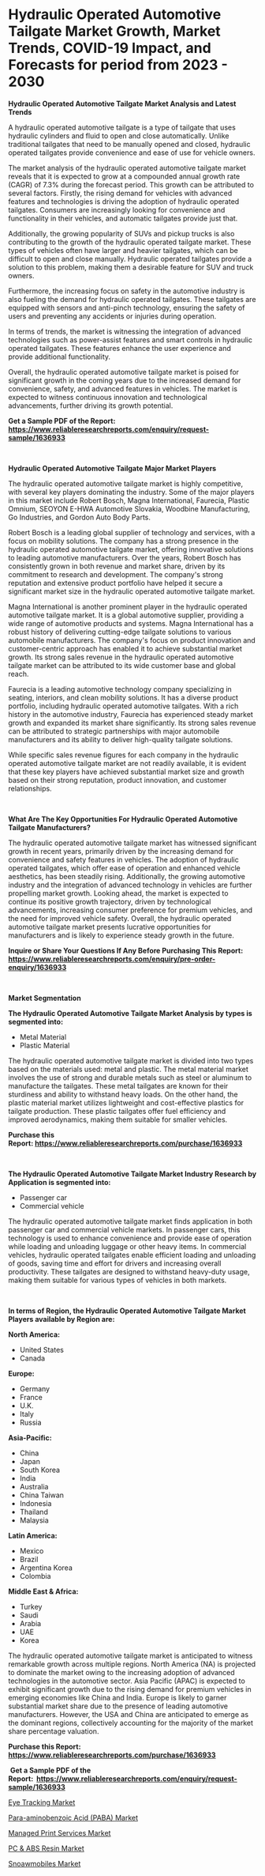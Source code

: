 <p><h1>Hydraulic Operated Automotive Tailgate Market Growth, Market Trends, COVID-19 Impact, and Forecasts for period from 2023 - 2030</h1></p><p><strong>Hydraulic Operated Automotive Tailgate Market Analysis and Latest Trends</strong></p>
<p><p>A hydraulic operated automotive tailgate is a type of tailgate that uses hydraulic cylinders and fluid to open and close automatically. Unlike traditional tailgates that need to be manually opened and closed, hydraulic operated tailgates provide convenience and ease of use for vehicle owners.</p><p>The market analysis of the hydraulic operated automotive tailgate market reveals that it is expected to grow at a compounded annual growth rate (CAGR) of 7.3% during the forecast period. This growth can be attributed to several factors. Firstly, the rising demand for vehicles with advanced features and technologies is driving the adoption of hydraulic operated tailgates. Consumers are increasingly looking for convenience and functionality in their vehicles, and automatic tailgates provide just that.</p><p>Additionally, the growing popularity of SUVs and pickup trucks is also contributing to the growth of the hydraulic operated tailgate market. These types of vehicles often have larger and heavier tailgates, which can be difficult to open and close manually. Hydraulic operated tailgates provide a solution to this problem, making them a desirable feature for SUV and truck owners.</p><p>Furthermore, the increasing focus on safety in the automotive industry is also fueling the demand for hydraulic operated tailgates. These tailgates are equipped with sensors and anti-pinch technology, ensuring the safety of users and preventing any accidents or injuries during operation.</p><p>In terms of trends, the market is witnessing the integration of advanced technologies such as power-assist features and smart controls in hydraulic operated tailgates. These features enhance the user experience and provide additional functionality.</p><p>Overall, the hydraulic operated automotive tailgate market is poised for significant growth in the coming years due to the increased demand for convenience, safety, and advanced features in vehicles. The market is expected to witness continuous innovation and technological advancements, further driving its growth potential.</p></p>
<p><strong>Get a Sample PDF of the Report:&nbsp; <a href="https://www.reliableresearchreports.com/enquiry/request-sample/1636933">https://www.reliableresearchreports.com/enquiry/request-sample/1636933</a></strong></p>
<p>&nbsp;</p>
<p><strong>Hydraulic Operated Automotive Tailgate Major Market Players</strong></p>
<p><p>The hydraulic operated automotive tailgate market is highly competitive, with several key players dominating the industry. Some of the major players in this market include Robert Bosch, Magna International, Faurecia, Plastic Omnium, SEOYON E-HWA Automotive Slovakia, Woodbine Manufacturing, Go Industries, and Gordon Auto Body Parts.</p><p>Robert Bosch is a leading global supplier of technology and services, with a focus on mobility solutions. The company has a strong presence in the hydraulic operated automotive tailgate market, offering innovative solutions to leading automotive manufacturers. Over the years, Robert Bosch has consistently grown in both revenue and market share, driven by its commitment to research and development. The company's strong reputation and extensive product portfolio have helped it secure a significant market size in the hydraulic operated automotive tailgate market.</p><p>Magna International is another prominent player in the hydraulic operated automotive tailgate market. It is a global automotive supplier, providing a wide range of automotive products and systems. Magna International has a robust history of delivering cutting-edge tailgate solutions to various automobile manufacturers. The company's focus on product innovation and customer-centric approach has enabled it to achieve substantial market growth. Its strong sales revenue in the hydraulic operated automotive tailgate market can be attributed to its wide customer base and global reach.</p><p>Faurecia is a leading automotive technology company specializing in seating, interiors, and clean mobility solutions. It has a diverse product portfolio, including hydraulic operated automotive tailgates. With a rich history in the automotive industry, Faurecia has experienced steady market growth and expanded its market share significantly. Its strong sales revenue can be attributed to strategic partnerships with major automobile manufacturers and its ability to deliver high-quality tailgate solutions.</p><p>While specific sales revenue figures for each company in the hydraulic operated automotive tailgate market are not readily available, it is evident that these key players have achieved substantial market size and growth based on their strong reputation, product innovation, and customer relationships.</p></p>
<p>&nbsp;</p>
<p><strong>What Are The Key Opportunities For Hydraulic Operated Automotive Tailgate Manufacturers?</strong></p>
<p><p>The hydraulic operated automotive tailgate market has witnessed significant growth in recent years, primarily driven by the increasing demand for convenience and safety features in vehicles. The adoption of hydraulic operated tailgates, which offer ease of operation and enhanced vehicle aesthetics, has been steadily rising. Additionally, the growing automotive industry and the integration of advanced technology in vehicles are further propelling market growth. Looking ahead, the market is expected to continue its positive growth trajectory, driven by technological advancements, increasing consumer preference for premium vehicles, and the need for improved vehicle safety. Overall, the hydraulic operated automotive tailgate market presents lucrative opportunities for manufacturers and is likely to experience steady growth in the future.</p></p>
<p><strong>Inquire or Share Your Questions If Any Before Purchasing This Report: <a href="https://www.reliableresearchreports.com/enquiry/pre-order-enquiry/1636933">https://www.reliableresearchreports.com/enquiry/pre-order-enquiry/1636933</a></strong></p>
<p>&nbsp;</p>
<p><strong>Market Segmentation</strong></p>
<p><strong>The Hydraulic Operated Automotive Tailgate Market Analysis by types is segmented into:</strong></p>
<p><ul><li>Metal Material</li><li>Plastic Material</li></ul></p>
<p><p>The hydraulic operated automotive tailgate market is divided into two types based on the materials used: metal and plastic. The metal material market involves the use of strong and durable metals such as steel or aluminum to manufacture the tailgates. These metal tailgates are known for their sturdiness and ability to withstand heavy loads. On the other hand, the plastic material market utilizes lightweight and cost-effective plastics for tailgate production. These plastic tailgates offer fuel efficiency and improved aerodynamics, making them suitable for smaller vehicles.</p></p>
<p><strong>Purchase this Report:&nbsp;<a href="https://www.reliableresearchreports.com/purchase/1636933">https://www.reliableresearchreports.com/purchase/1636933</a></strong></p>
<p>&nbsp;</p>
<p><strong>The Hydraulic Operated Automotive Tailgate Market Industry Research by Application is segmented into:</strong></p>
<p><ul><li>Passenger car</li><li>Commercial vehicle</li></ul></p>
<p><p>The hydraulic operated automotive tailgate market finds application in both passenger car and commercial vehicle markets. In passenger cars, this technology is used to enhance convenience and provide ease of operation while loading and unloading luggage or other heavy items. In commercial vehicles, hydraulic operated tailgates enable efficient loading and unloading of goods, saving time and effort for drivers and increasing overall productivity. These tailgates are designed to withstand heavy-duty usage, making them suitable for various types of vehicles in both markets.</p></p>
<p>&nbsp;</p>
<p><strong>In terms of Region, the Hydraulic Operated Automotive Tailgate Market Players available by Region are:</strong></p>
<p>
    <p> <strong> North America: </strong>
        <ul>
            <li>United States</li>
            <li>Canada</li>
        </ul>
        </p> 
    <p> <strong> Europe: </strong>
        <ul>
            <li>Germany</li>
            <li>France</li>
            <li>U.K.</li>
            <li>Italy</li>
            <li>Russia</li>
        </ul>
        </p> 
    <p> <strong> Asia-Pacific: </strong>
        <ul>
            <li>China</li>
            <li>Japan</li>
            <li>South Korea</li>
            <li>India</li>
            <li>Australia</li>
            <li>China Taiwan</li>
            <li>Indonesia</li>
            <li>Thailand</li>
            <li>Malaysia</li>
        </ul>
        </p> 
    <p> <strong> Latin America: </strong>
        <ul>
            <li>Mexico</li>
            <li>Brazil</li>
            <li>Argentina Korea</li>
            <li>Colombia</li>
        </ul>
        </p> 
    <p> <strong> Middle East & Africa: </strong>
        <ul>
            <li>Turkey</li>
            <li>Saudi</li>
            <li>Arabia</li>
            <li>UAE</li>
            <li>Korea</li>
        </ul>
    </p>
    </p>
<p><p>The hydraulic operated automotive tailgate market is anticipated to witness remarkable growth across multiple regions. North America (NA) is projected to dominate the market owing to the increasing adoption of advanced technologies in the automotive sector. Asia Pacific (APAC) is expected to exhibit significant growth due to the rising demand for premium vehicles in emerging economies like China and India. Europe is likely to garner substantial market share due to the presence of leading automotive manufacturers. However, the USA and China are anticipated to emerge as the dominant regions, collectively accounting for the majority of the market share percentage valuation.</p></p>
<p><strong>Purchase this Report: <a href="https://www.reliableresearchreports.com/purchase/1636933">https://www.reliableresearchreports.com/purchase/1636933</a></strong></p>
<p>&nbsp;<strong>Get a Sample PDF of the Report:&nbsp;&nbsp;<a href="https://www.reliableresearchreports.com/enquiry/request-sample/1636933">https://www.reliableresearchreports.com/enquiry/request-sample/1636933</a></strong></p>
<p><strong></strong></p>
<p><p><a href="https://medium.com/@dioncollins8227/eye-tracking-market-report-reveals-the-latest-trends-and-growth-opportunities-of-this-market-a6446f52921a">Eye Tracking Market</a></p><p><a href="https://www.linkedin.com/pulse/para-aminobenzoic-acid-paba-market-research-report-wsbee/">Para-aminobenzoic Acid (PABA) Market</a></p><p><a href="https://medium.com/@minnieebert2827/managed-print-services-market-insight-market-trends-growth-forecasted-from-2023-to-2030-870883315a1a">Managed Print Services Market</a></p><p><a href="https://www.linkedin.com/pulse/pc-amp-abs-resin-market-size-share-trends-analysis-wm1fe/">PC & ABS Resin Market</a></p><p><a href="https://www.linkedin.com/pulse/snoawmobiles-market-insights-players-forecast-till-2030-7itee/">Snoawmobiles Market</a></p></p>